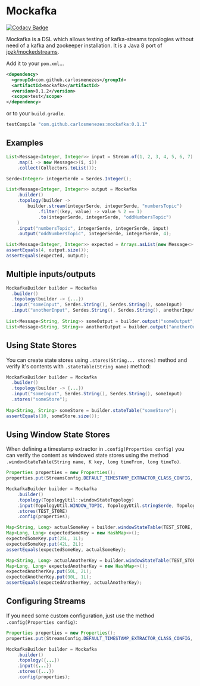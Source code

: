 Mockafka
=======

[![Codacy Badge](https://api.codacy.com/project/badge/Grade/2719b4636f134b359fa13ba33fed24ad)](https://www.codacy.com/app/pachecomenezes/mockafka?utm_source=github.com&utm_medium=referral&utm_content=carlosmenezes/mockafka&utm_campaign=badger)

Mockafka is a DSL which allows testing of kafka-streams topologies without need of a
kafka and zookeeper installation. It is a Java 8 port of [jpzk/mockedstreams](https://github.com/jpzk/mockedstreams).

Add it to your `pom.xml`...

```xml
<dependency>
  <groupId>com.github.carlosmenezes</groupId>
  <artifactId>mockafka</artifactId>
  <version>0.1.2</version>
  <scope>test</scope>
</dependency>
```

or to your `build.gradle`.

```groovy
testCompile "com.github.carlosmenezes:mockafka:0.1.1"
```

Examples
-------

```java
List<Message<Integer, Integer>> input = Stream.of(1, 2, 3, 4, 5, 6, 7)
    .map(i -> new Message<>(i, i))
    .collect(Collectors.toList());

Serde<Integer> integerSerde = Serdes.Integer();

List<Message<Integer, Integer>> output = Mockafka
    .builder()
    .topology(builder ->
        builder.stream(integerSerde, integerSerde, "numbersTopic")
            .filter((key, value) -> value % 2 == 1)
            .to(integerSerde, integerSerde, "oddNumbersTopic")
    )
    .input("numbersTopic", integerSerde, integerSerde, input)
    .output("oddNumbersTopic", integerSerde, integerSerde, 4);

List<Message<Integer, Integer>> expected = Arrays.asList(new Message<>(1, 1), new Message<>(3, 3), new Message<>(5, 5), new Message<>(7, 7));
assertEquals(4, output.size());
assertEquals(expected, output);
``` 

Multiple inputs/outputs
-------

```java
MockafkaBuilder builder = Mockafka
  .builder()
  .topology(builder -> {...})
  .input("someInput", Serdes.String(), Serdes.String(), someInput)
  .input("anotherInput", Serdes.String(), Serdes.String(), anotherInput);
  
List<Message<String, String>> someOutput = builder.output("someOutput", Serdes.String(), Serdes.String(), 10);
List<Message<String, String>> anotherOutput = builder.output("anotherOutput", Serdes.String(), Serdes.String(), 10);
```

Using State Stores
-------

You can create state stores using `.stores(String... stores)` method and verify
it's contents with `.stateTable(String name)` method:

```java
MockafkaBuilder builder = Mockafka
  .builder()
  .topology(builder -> {...})
  .input("someInput", Serdes.String(), Serdes.String(), someInput)
  .stores("someStore");
  
Map<String, String> someStore = builder.stateTable("someStore");  
assertEquals(10, someStore.size());
```

Using Window State Stores
-------

When defining a timestamp extractor in `.config(Properties config)` you can verify the content as 
windowed state stores using the method `.windowStateTable(String name, K key, long timeFrom, long timeTo)`.

```java
Properties properties = new Properties();
properties.put(StreamsConfig.DEFAULT_TIMESTAMP_EXTRACTOR_CLASS_CONFIG, TestTimestampExtractor.class.getName());

MockafkaBuilder builder = Mockafka
    .builder()
    .topology(TopologyUtil::windowStateTopology)
    .input(TopologyUtil.WINDOW_TOPIC, TopologyUtil.stringSerde, TopologyUtil.integerSerde, createInputKeyValueForWindow().toArray(new Message[]{}))
    .stores(TEST_STORE)
    .config(properties);

Map<String, Long> actualSomeKey = builder.windowStateTable(TEST_STORE, "somekey", 0, Long.MAX_VALUE);
Map<Long, Long> expectedSomeKey = new HashMap<>();
expectedSomeKey.put(25L, 1L);
expectedSomeKey.put(42L, 2L);
assertEquals(expectedSomeKey, actualSomeKey);

Map<String, Long> actualAnotherKey = builder.windowStateTable(TEST_STORE, "anotherkey", 0, Long.MAX_VALUE);
Map<Long, Long> expectedAnotherKey = new HashMap<>();
expectedAnotherKey.put(50L, 2L);
expectedAnotherKey.put(90L, 1L);
assertEquals(expectedAnotherKey, actualAnotherKey);
```

Configuring Streams
-------

If you need some custom configuration, just use the method `.config(Properties config)`:

```java
Properties properties = new Properties();
properties.put(StreamsConfig.DEFAULT_TIMESTAMP_EXTRACTOR_CLASS_CONFIG, TestTimestampExtractor.class.getName());

MockafkaBuilder builder = Mockafka
    .builder()
    .topology({...})
    .input({...})
    .stores({...})
    .config(properties);
```
